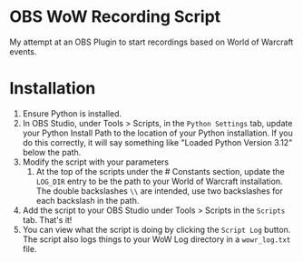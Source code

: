 # OBS WoW Recording Script
My attempt at an OBS Plugin to start recordings based on World of Warcraft events.

# Installation
1) Ensure Python is installed.
2) In OBS Studio, under Tools > Scripts, in the `Python Settings` tab, update your 
Python Install Path to the location of your Python installation. If you do this correctly, it will say
something like "Loaded Python Version 3.12" below the path.
3) Modify the script with your parameters
   1) At the top of the scripts under the # Constants section, update the `LOG_DIR` entry to be the path
   to your World of Warcraft installation. The double backslashes `\\` are intended, use two backslashes for
   each backslash in the path. 
4) Add the script to your OBS Studio under Tools > Scripts in the `Scripts` tab. That's it!
5) You can view what the script is doing by clicking the `Script Log` button. The script also logs things
to your WoW Log directory in a `wowr_log.txt` file. 